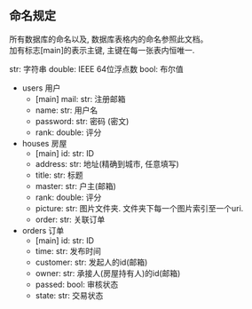 ## 命名规定

所有数据库的命名以及, 数据库表格内的命名参照此文档。  
加有标志[main]的表示主键, 主键在每一张表内恒唯一.

str: 字符串
double: IEEE 64位浮点数
bool: 布尔值

* users 用户
    * [main] mail: str: 注册邮箱
    * name: str: 用户名
	* password: str: 密码 (密文)
    * rank: double: 评分
* houses 房屋
    * [main] id: str: ID
    * address: str: 地址(精确到城市, 任意填写)
    * title: str: 标题
    * master: str: 户主(邮箱)
    * rank: double: 评分
    * picture: str: 图片文件夹. 文件夹下每一个图片索引至一个uri. 
    * order: str: 关联订单
* orders 订单
    * [main] id: str: ID
	* time: str: 发布时间
    * customer: str: 发起人的id(邮箱)
    * owner: str: 承接人(房屋持有人)的id(邮箱)
    * passed: bool: 审核状态
    * state: str: 交易状态
